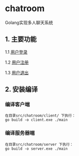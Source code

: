 # chatroom
Golang实现多人聊天系统

## 1. 主要功能

 1.1 [用户登录](login.md)

 1.2 [用户注册](register.md)

 1.3 [用户退出](exit.md)

## 2. 安装编译
### 编译客户端
    在目录src/chatroom/client/ 下执行：
    go build -o client.exe ./main
### 编译服务器端
    在目录src/chatroom/server 下执行：
    go build -o server.exe ./main
